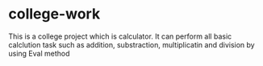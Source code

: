 # college-work

This is a college project which is calculator.
It can perform all basic calclution task such as addition, substraction, multiplicatin and division by using Eval method
